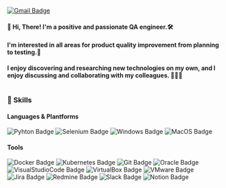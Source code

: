 [![Gmail Badge](https://img.shields.io/badge/Gmail-d14836?style=flat-square&logo=Gmail&logoColor=white&link=mailto:kylejeon83@gmail.com)](mailto:kylejeon83@gmail.com)
#### 👋 Hi, There! I'm a positive and passionate QA engineer.🛠 
####   I'm interested in all areas for product quality improvement from planning to testing.💖 
#### I enjoy discovering and researching new technologies on my own, and I enjoy discussing and collaborating with my colleagues. 🙆🏻‍♂️

#
### 💪 Skills
#### Languages & Plantforms
![Pyhton Badge](https://img.shields.io/badge/Python-3776AB?style=flat-square&logo=Python&logoColor=white) ![Selenium Badge](https://img.shields.io/badge/Selenium-43B02A?style=flat-square&logo=Selenium&logoColor=white) ![Windows Badge](https://img.shields.io/badge/Windows-0078D6?style=flat-square&logo=Windows&logoColor=white) ![MacOS Badge](https://img.shields.io/badge/MacOS-000000?style=flat-square&logo=MacOS&logoColor=white) 
#### Tools
 ![Docker Badge](https://img.shields.io/badge/Docker-2496ED?style=flat-square&logo=Docker&logoColor=white) ![Kubernetes Badge](https://img.shields.io/badge/Kubernetes-326CE5?style=flat-square&logo=Kubernetes&logoColor=white) ![Git Badge](https://img.shields.io/badge/Git-F05032?style=flat-square&logo=Git&logoColor=white) ![Oracle Badge](https://img.shields.io/badge/Oracle-F80000?style=flat-square&logo=Oracle&logoColor=white) ![VisualStudioCode Badge](https://img.shields.io/badge/VisualStudioCode-007ACC?style=flat-square&logo=VisualStudioCode&logoColor=white) ![VirtualBox Badge](https://img.shields.io/badge/VirtualBox-183A61?style=flat-square&logo=VirtualBox&logoColor=white) ![VMware Badge](https://img.shields.io/badge/VMware-607078?style=flat-square&logo=VMware&logoColor=white) ![Jira Badge](https://img.shields.io/badge/Jira-0052CC?style=flat-square&logo=Jira&logoColor=white) ![Redmine Badge](https://img.shields.io/badge/Redmine-B32024?style=flat-square&logo=Redmine&logoColor=white) ![Slack Badge](https://img.shields.io/badge/Slack-4A154B?style=flat-square&logo=Slack&logoColor=white) ![Notion Badge](https://img.shields.io/badge/Notion-000000?style=flat-square&logo=Notion&logoColor=white) 
